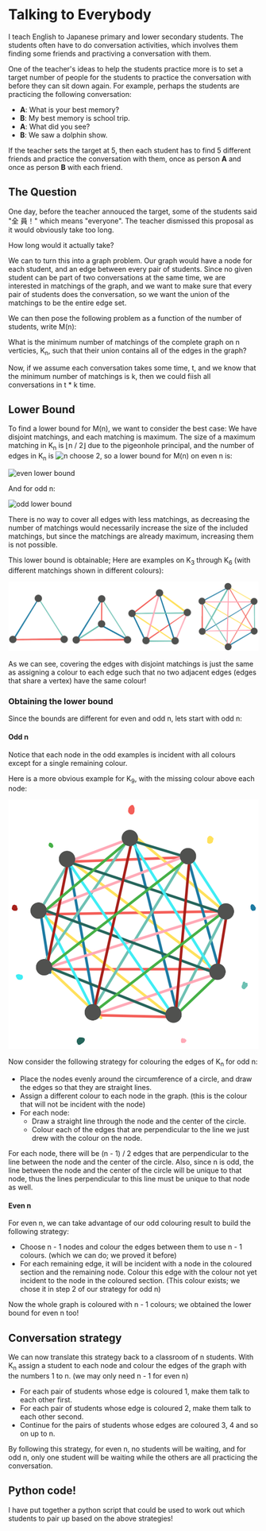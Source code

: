 # Talking to Everybody

I teach English to Japanese primary and lower secondary students. The students
often have to do conversation activities, which involves them finding some
friends and practiving a conversation with them.

One of the teacher's ideas to help the students practice more is to set a target
number of people for the students to practice the conversation with before they
can sit down again. For example, perhaps the students are practicing the
following conversation:

- **A**: What is your best memory?
- **B**: My best memory is school trip.
- **A**: What did you see?
- **B**: We saw a dolphin show.

If the teacher sets the target at 5, then each student has to find 5 different
friends and practice the conversation with them, once as person **A** and once
as person **B** with each friend.

## The Question

One day, before the teacher annouced the target, some of the students said "全
員！" which means "everyone". The teacher dismissed this proposal as it would
obviously take too long.

How long would it actually take?

We can to turn this into a graph problem. Our graph would have a node for each
student, and an edge between every pair of students. Since no given student can
be part of two conversations at the same time, we are interested in matchings of
the graph, and we want to make sure that every pair of students does the
conversation, so we want the union of the matchings to be the entire edge set.

We can then pose the following problem as a function of the number of students,
write M(n):

What is the minimum number of matchings of the complete graph on n verticies,
K<sub>n</sub>, such that their union contains all of the edges in the graph?

Now, if we assume each conversation takes some time, t, and we know that the
minimum number of matchings is k, then we could fiish all conversations in t * k
time.

## Lower Bound

To find a lower bound for M(n), we want to consider the best case: We have
disjoint matchings, and each matching is maximum. The size of a maximum matching
in K<sub>n</sub> is ⌊n / 2⌋ due to the pigeonhole principal, and the number of
edges in K<sub>n</sub> is ![n choose
2](https://render.githubusercontent.com/render/math?math=n%5Cchoose%202), so a
lower bound for M(n) on even n is:

![even lower
bound](https://render.githubusercontent.com/render/math?math=%5Cbegin%7Bsplit%7D%0A%5Cfrac%7Bn%5Cchoose%202%7D%7Bn%2F2%7D%26%3D%5Cfrac%7Bn!%5Ccdot%202%7D%7B(n-2)!%5Ccdot%202!%5Ccdot%20n%7D%5C%5C%0A%26%3D%5Cfrac%7B(n-1)!%7D%7B(n-2)!%7D%5C%5C%0A%26%3Dn-1%0A%5Cend%7Bsplit%7D)

And for odd n:

![odd lower bound](https://render.githubusercontent.com/render/math?math=%5Cbegin%7Bsplit%7D%0A%5Cfrac%7Bn%5Cchoose%202%7D%7B(n%20-%201)%2F2%7D%26%3D%5Cfrac%7Bn!%5Ccdot%202%7D%7B(n-2)!%5Ccdot%202!%5Ccdot%20(n%20-%201)%7D%5C%5C%0A%26%3D%5Cfrac%7Bn!%7D%7B(n-2)!(n%20-%201)%7D%5C%5C%0A%26%3D%5Cfrac%7Bn(n-1)%7D%7Bn-1%7D%20%5C%5C%0A%26%3Dn%0A%5Cend%7Bsplit%7D)

There is no way to cover all edges with less matchings, as decreasing the number
of matchings would necessarily increase the size of the included matchings, but
since the matchings are already maximum, increasing them is not possible.

This lower bound is obtainable; Here are examples on K<sub>3</sub> through
K<sub>6</sub> (with different matchings shown in different colours):

![matching examples](./lower-bound-examples.png)

As we can see, covering the edges with disjoint matchings is just the same as
assigning a colour to each edge such that no two adjacent edges (edges that
share a vertex) have the same colour!

### Obtaining the lower bound

Since the bounds are different for even and odd n, lets start with odd n:

#### Odd n

Notice that each node in the odd examples is incident with all colours except
for a single remaining colour.

Here is a more obvious example for K<sub>9</sub>, with the missing colour above
each node:

![large odd example](./odd-example.png)

Now consider the following strategy for colouring the edges of K<sub>n</sub> for
odd n:

- Place the nodes evenly around the circumference of a circle, and draw the
  edges so that they are straight lines.
- Assign a different colour to each node in the graph. (this is the colour that
  will not be incident with the node)
- For each node:
  - Draw a straight line through the node and the center of the circle.
  - Colour each of the edges that are perpendicular to the line we just drew
    with the colour on the node.
  
For each node, there will be (n - 1) / 2 edges that are perpendicular to the
line between the node and the center of the circle. Also, since n is odd, the
line between the node and the center of the circle will be unique to that node,
thus the lines perpendicular to this line must be unique to that node as well.

#### Even n

For even n, we can take advantage of our odd colouring result to build the
following strategy:

- Choose n - 1 nodes and colour the edges between them to use n - 1 colours.
  (which we can do; we proved it before)
- For each remaining edge, it will be incident with a node in the coloured
  section and the remaining node. Colour this edge with the colour not yet
  incident to the node in the coloured section. (This colour exists; we chose it
  in step 2 of our strategy for odd n)

Now the whole graph is coloured with n - 1 colours; we obtained the lower bound
for even n too!

## Conversation strategy

We can now translate this strategy back to a classroom of n students. With
K<sub>n</sub> assign a student to each node and colour the edges of the graph
with the numbers 1 to n. (we may only need n - 1 for even n)

- For each pair of students whose edge is coloured 1, make them talk to each
  other first.
- For each pair of students whose edge is coloured 2, make them talk to each
  other second.
- Continue for the pairs of students whose edges are coloured 3, 4 and so on up
  to n.

By following this strategy, for even n, no students will be waiting, and for odd
n, only one student will be waiting while the others are all practicing the
conversation.

## Python code!

I have put together a python script that could be used to work out which
students to pair up based on the above strategies!
